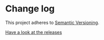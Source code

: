 # Change log

This project adheres to [Semantic Versioning](https://semver.org).

[Have a look at the releases](https://github.com/barrenechea/react-custom-scrollbars-4/releases)
